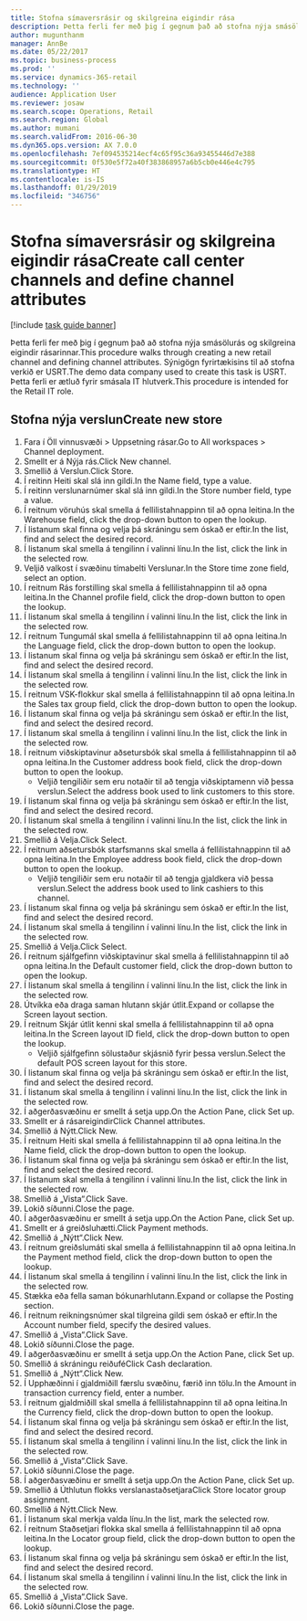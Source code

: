 ```yaml
---
title: Stofna símaversrásir og skilgreina eigindir rása
description: Þetta ferli fer með þig í gegnum það að stofna nýja smásölurás og skilgreina eigindir rásarinnar.
author: mugunthanm
manager: AnnBe
ms.date: 05/22/2017
ms.topic: business-process
ms.prod: ''
ms.service: dynamics-365-retail
ms.technology: ''
audience: Application User
ms.reviewer: josaw
ms.search.scope: Operations, Retail
ms.search.region: Global
ms.author: mumani
ms.search.validFrom: 2016-06-30
ms.dyn365.ops.version: AX 7.0.0
ms.openlocfilehash: 7ef094535214ecf4c65f95c36a93455446d7e388
ms.sourcegitcommit: 0f530e5f72a40f383868957a6b5cb0e446e4c795
ms.translationtype: HT
ms.contentlocale: is-IS
ms.lasthandoff: 01/29/2019
ms.locfileid: "346756"
---
```

# <a name="create-call-center-channels-and-define-channel-attributes"></a><span data-ttu-id="b3018-103">Stofna símaversrásir og skilgreina eigindir rása</span><span class="sxs-lookup"><span data-stu-id="b3018-103">Create call center channels and define channel attributes</span></span>

[!include [task guide banner](../includes/task-guide-banner.md)]

<span data-ttu-id="b3018-104">Þetta ferli fer með þig í gegnum það að stofna nýja smásölurás og skilgreina eigindir rásarinnar.</span><span class="sxs-lookup"><span data-stu-id="b3018-104">This procedure walks through creating a new retail channel and defining channel attributes.</span></span> <span data-ttu-id="b3018-105">Sýnigögn fyrirtækisins til að stofna verkið er USRT.</span><span class="sxs-lookup"><span data-stu-id="b3018-105">The demo data company used to create this task is USRT.</span></span> <span data-ttu-id="b3018-106">Þetta ferli er ætluð fyrir smásala IT hlutverk.</span><span class="sxs-lookup"><span data-stu-id="b3018-106">This procedure is intended for the Retail IT role.</span></span>


## <a name="create-new-store"></a><span data-ttu-id="b3018-107">Stofna nýja verslun</span><span class="sxs-lookup"><span data-stu-id="b3018-107">Create new store</span></span>
1. <span data-ttu-id="b3018-108">Fara í Öll vinnusvæði > Uppsetning rásar.</span><span class="sxs-lookup"><span data-stu-id="b3018-108">Go to All workspaces > Channel deployment.</span></span>
2. <span data-ttu-id="b3018-109">Smellt er á Nýja rás.</span><span class="sxs-lookup"><span data-stu-id="b3018-109">Click New channel.</span></span>
3. <span data-ttu-id="b3018-110">Smellið á Verslun.</span><span class="sxs-lookup"><span data-stu-id="b3018-110">Click Store.</span></span>
4. <span data-ttu-id="b3018-111">Í reitinn Heiti skal slá inn gildi.</span><span class="sxs-lookup"><span data-stu-id="b3018-111">In the Name field, type a value.</span></span>
5. <span data-ttu-id="b3018-112">Í reitinn verslunarnúmer skal slá inn gildi.</span><span class="sxs-lookup"><span data-stu-id="b3018-112">In the Store number field, type a value.</span></span>
6. <span data-ttu-id="b3018-113">Í reitnum vöruhús skal smella á fellilistahnappinn til að opna leitina.</span><span class="sxs-lookup"><span data-stu-id="b3018-113">In the Warehouse field, click the drop-down button to open the lookup.</span></span>
7. <span data-ttu-id="b3018-114">Í listanum skal finna og velja þá skráningu sem óskað er eftir.</span><span class="sxs-lookup"><span data-stu-id="b3018-114">In the list, find and select the desired record.</span></span>
8. <span data-ttu-id="b3018-115">Í listanum skal smella á tengilinn í valinni línu.</span><span class="sxs-lookup"><span data-stu-id="b3018-115">In the list, click the link in the selected row.</span></span>
9. <span data-ttu-id="b3018-116">Veljið valkost í svæðinu tímabelti Verslunar.</span><span class="sxs-lookup"><span data-stu-id="b3018-116">In the Store time zone field, select an option.</span></span>
10. <span data-ttu-id="b3018-117">Í reitnum Rás forstilling skal smella á fellilistahnappinn til að opna leitina.</span><span class="sxs-lookup"><span data-stu-id="b3018-117">In the Channel profile field, click the drop-down button to open the lookup.</span></span>
11. <span data-ttu-id="b3018-118">Í listanum skal smella á tengilinn í valinni línu.</span><span class="sxs-lookup"><span data-stu-id="b3018-118">In the list, click the link in the selected row.</span></span>
12. <span data-ttu-id="b3018-119">Í reitnum Tungumál skal smella á fellilistahnappinn til að opna leitina.</span><span class="sxs-lookup"><span data-stu-id="b3018-119">In the Language field, click the drop-down button to open the lookup.</span></span>
13. <span data-ttu-id="b3018-120">Í listanum skal finna og velja þá skráningu sem óskað er eftir.</span><span class="sxs-lookup"><span data-stu-id="b3018-120">In the list, find and select the desired record.</span></span>
14. <span data-ttu-id="b3018-121">Í listanum skal smella á tengilinn í valinni línu.</span><span class="sxs-lookup"><span data-stu-id="b3018-121">In the list, click the link in the selected row.</span></span>
15. <span data-ttu-id="b3018-122">Í reitnum VSK-flokkur skal smella á fellilistahnappinn til að opna leitina.</span><span class="sxs-lookup"><span data-stu-id="b3018-122">In the Sales tax group field, click the drop-down button to open the lookup.</span></span>
16. <span data-ttu-id="b3018-123">Í listanum skal finna og velja þá skráningu sem óskað er eftir.</span><span class="sxs-lookup"><span data-stu-id="b3018-123">In the list, find and select the desired record.</span></span>
17. <span data-ttu-id="b3018-124">Í listanum skal smella á tengilinn í valinni línu.</span><span class="sxs-lookup"><span data-stu-id="b3018-124">In the list, click the link in the selected row.</span></span>
18. <span data-ttu-id="b3018-125">Í reitnum viðskiptavinur aðsetursbók skal smella á fellilistahnappinn til að opna leitina.</span><span class="sxs-lookup"><span data-stu-id="b3018-125">In the Customer address book field, click the drop-down button to open the lookup.</span></span>
    * <span data-ttu-id="b3018-126">Veljið tengiliðir sem eru notaðir til að tengja viðskiptamenn við þessa verslun.</span><span class="sxs-lookup"><span data-stu-id="b3018-126">Select the address book used to link customers to this store.</span></span>  
19. <span data-ttu-id="b3018-127">Í listanum skal finna og velja þá skráningu sem óskað er eftir.</span><span class="sxs-lookup"><span data-stu-id="b3018-127">In the list, find and select the desired record.</span></span>
20. <span data-ttu-id="b3018-128">Í listanum skal smella á tengilinn í valinni línu.</span><span class="sxs-lookup"><span data-stu-id="b3018-128">In the list, click the link in the selected row.</span></span>
21. <span data-ttu-id="b3018-129">Smellið á Velja.</span><span class="sxs-lookup"><span data-stu-id="b3018-129">Click Select.</span></span>
22. <span data-ttu-id="b3018-130">Í reitnum aðsetursbók starfsmanns skal smella á fellilistahnappinn til að opna leitina.</span><span class="sxs-lookup"><span data-stu-id="b3018-130">In the Employee address book field, click the drop-down button to open the lookup.</span></span>
    * <span data-ttu-id="b3018-131">Veljið tengiliðir sem eru notaðir til að tengja gjaldkera við þessa verslun.</span><span class="sxs-lookup"><span data-stu-id="b3018-131">Select the address book used to link cashiers to this channel.</span></span>  
23. <span data-ttu-id="b3018-132">Í listanum skal finna og velja þá skráningu sem óskað er eftir.</span><span class="sxs-lookup"><span data-stu-id="b3018-132">In the list, find and select the desired record.</span></span>
24. <span data-ttu-id="b3018-133">Í listanum skal smella á tengilinn í valinni línu.</span><span class="sxs-lookup"><span data-stu-id="b3018-133">In the list, click the link in the selected row.</span></span>
25. <span data-ttu-id="b3018-134">Smellið á Velja.</span><span class="sxs-lookup"><span data-stu-id="b3018-134">Click Select.</span></span>
26. <span data-ttu-id="b3018-135">Í reitnum sjálfgefinn viðskiptavinur skal smella á fellilistahnappinn til að opna leitina.</span><span class="sxs-lookup"><span data-stu-id="b3018-135">In the Default customer field, click the drop-down button to open the lookup.</span></span>
27. <span data-ttu-id="b3018-136">Í listanum skal smella á tengilinn í valinni línu.</span><span class="sxs-lookup"><span data-stu-id="b3018-136">In the list, click the link in the selected row.</span></span>
28. <span data-ttu-id="b3018-137">Útvíkka eða draga saman hlutann skjár útlit.</span><span class="sxs-lookup"><span data-stu-id="b3018-137">Expand or collapse the Screen layout section.</span></span>
29. <span data-ttu-id="b3018-138">Í reitnum Skjár útlit kenni skal smella á fellilistahnappinn til að opna leitina.</span><span class="sxs-lookup"><span data-stu-id="b3018-138">In the Screen layout ID field, click the drop-down button to open the lookup.</span></span>
    * <span data-ttu-id="b3018-139">Veljið sjálfgefinn sölustaður skjásnið fyrir þessa verslun.</span><span class="sxs-lookup"><span data-stu-id="b3018-139">Select the default POS screen layout for this store.</span></span>  
30. <span data-ttu-id="b3018-140">Í listanum skal finna og velja þá skráningu sem óskað er eftir.</span><span class="sxs-lookup"><span data-stu-id="b3018-140">In the list, find and select the desired record.</span></span>
31. <span data-ttu-id="b3018-141">Í listanum skal smella á tengilinn í valinni línu.</span><span class="sxs-lookup"><span data-stu-id="b3018-141">In the list, click the link in the selected row.</span></span>
32. <span data-ttu-id="b3018-142">Í aðgerðasvæðinu er smellt á setja upp.</span><span class="sxs-lookup"><span data-stu-id="b3018-142">On the Action Pane, click Set up.</span></span>
33. <span data-ttu-id="b3018-143">Smellt er á rásareigindir</span><span class="sxs-lookup"><span data-stu-id="b3018-143">Click Channel attributes.</span></span>
34. <span data-ttu-id="b3018-144">Smellið á Nýtt.</span><span class="sxs-lookup"><span data-stu-id="b3018-144">Click New.</span></span>
35. <span data-ttu-id="b3018-145">Í reitnum Heiti skal smella á fellilistahnappinn til að opna leitina.</span><span class="sxs-lookup"><span data-stu-id="b3018-145">In the Name field, click the drop-down button to open the lookup.</span></span>
36. <span data-ttu-id="b3018-146">Í listanum skal finna og velja þá skráningu sem óskað er eftir.</span><span class="sxs-lookup"><span data-stu-id="b3018-146">In the list, find and select the desired record.</span></span>
37. <span data-ttu-id="b3018-147">Í listanum skal smella á tengilinn í valinni línu.</span><span class="sxs-lookup"><span data-stu-id="b3018-147">In the list, click the link in the selected row.</span></span>
38. <span data-ttu-id="b3018-148">Smellið á „Vista“.</span><span class="sxs-lookup"><span data-stu-id="b3018-148">Click Save.</span></span>
39. <span data-ttu-id="b3018-149">Lokið síðunni.</span><span class="sxs-lookup"><span data-stu-id="b3018-149">Close the page.</span></span>
40. <span data-ttu-id="b3018-150">Í aðgerðasvæðinu er smellt á setja upp.</span><span class="sxs-lookup"><span data-stu-id="b3018-150">On the Action Pane, click Set up.</span></span>
41. <span data-ttu-id="b3018-151">Smellt er á greiðsluhætti.</span><span class="sxs-lookup"><span data-stu-id="b3018-151">Click Payment methods.</span></span>
42. <span data-ttu-id="b3018-152">Smellið á „Nýtt“.</span><span class="sxs-lookup"><span data-stu-id="b3018-152">Click New.</span></span>
43. <span data-ttu-id="b3018-153">Í reitnum greiðslumáti skal smella á fellilistahnappinn til að opna leitina.</span><span class="sxs-lookup"><span data-stu-id="b3018-153">In the Payment method field, click the drop-down button to open the lookup.</span></span>
44. <span data-ttu-id="b3018-154">Í listanum skal smella á tengilinn í valinni línu.</span><span class="sxs-lookup"><span data-stu-id="b3018-154">In the list, click the link in the selected row.</span></span>
45. <span data-ttu-id="b3018-155">Stækka eða fella saman bókunarhlutann.</span><span class="sxs-lookup"><span data-stu-id="b3018-155">Expand or collapse the Posting section.</span></span>
46. <span data-ttu-id="b3018-156">Í reitnum reikningsnúmer skal tilgreina gildi sem óskað er eftir.</span><span class="sxs-lookup"><span data-stu-id="b3018-156">In the Account number field, specify the desired values.</span></span>
47. <span data-ttu-id="b3018-157">Smellið á „Vista“.</span><span class="sxs-lookup"><span data-stu-id="b3018-157">Click Save.</span></span>
48. <span data-ttu-id="b3018-158">Lokið síðunni.</span><span class="sxs-lookup"><span data-stu-id="b3018-158">Close the page.</span></span>
49. <span data-ttu-id="b3018-159">Í aðgerðasvæðinu er smellt á setja upp.</span><span class="sxs-lookup"><span data-stu-id="b3018-159">On the Action Pane, click Set up.</span></span>
50. <span data-ttu-id="b3018-160">Smellið á skráningu reiðufé</span><span class="sxs-lookup"><span data-stu-id="b3018-160">Click Cash declaration.</span></span>
51. <span data-ttu-id="b3018-161">Smellið á „Nýtt“.</span><span class="sxs-lookup"><span data-stu-id="b3018-161">Click New.</span></span>
52. <span data-ttu-id="b3018-162">Í Upphæðinni í gjaldmiðill færslu svæðinu, færið inn tölu.</span><span class="sxs-lookup"><span data-stu-id="b3018-162">In the Amount in transaction currency field, enter a number.</span></span>
53. <span data-ttu-id="b3018-163">Í reitnum gjaldmiðill skal smella á fellilistahnappinn til að opna leitina.</span><span class="sxs-lookup"><span data-stu-id="b3018-163">In the Currency field, click the drop-down button to open the lookup.</span></span>
54. <span data-ttu-id="b3018-164">Í listanum skal finna og velja þá skráningu sem óskað er eftir.</span><span class="sxs-lookup"><span data-stu-id="b3018-164">In the list, find and select the desired record.</span></span>
55. <span data-ttu-id="b3018-165">Í listanum skal smella á tengilinn í valinni línu.</span><span class="sxs-lookup"><span data-stu-id="b3018-165">In the list, click the link in the selected row.</span></span>
56. <span data-ttu-id="b3018-166">Smellið á „Vista“.</span><span class="sxs-lookup"><span data-stu-id="b3018-166">Click Save.</span></span>
57. <span data-ttu-id="b3018-167">Lokið síðunni.</span><span class="sxs-lookup"><span data-stu-id="b3018-167">Close the page.</span></span>
58. <span data-ttu-id="b3018-168">Í aðgerðasvæðinu er smellt á setja upp.</span><span class="sxs-lookup"><span data-stu-id="b3018-168">On the Action Pane, click Set up.</span></span>
59. <span data-ttu-id="b3018-169">Smellið á Úthlutun flokks verslanastaðsetjara</span><span class="sxs-lookup"><span data-stu-id="b3018-169">Click Store locator group assignment.</span></span>
60. <span data-ttu-id="b3018-170">Smellið á Nýtt.</span><span class="sxs-lookup"><span data-stu-id="b3018-170">Click New.</span></span>
61. <span data-ttu-id="b3018-171">Í listanum skal merkja valda línu.</span><span class="sxs-lookup"><span data-stu-id="b3018-171">In the list, mark the selected row.</span></span>
62. <span data-ttu-id="b3018-172">Í reitnum Staðsetjari flokka skal smella á fellilistahnappinn til að opna leitina.</span><span class="sxs-lookup"><span data-stu-id="b3018-172">In the Locator group field, click the drop-down button to open the lookup.</span></span>
63. <span data-ttu-id="b3018-173">Í listanum skal finna og velja þá skráningu sem óskað er eftir.</span><span class="sxs-lookup"><span data-stu-id="b3018-173">In the list, find and select the desired record.</span></span>
64. <span data-ttu-id="b3018-174">Í listanum skal smella á tengilinn í valinni línu.</span><span class="sxs-lookup"><span data-stu-id="b3018-174">In the list, click the link in the selected row.</span></span>
65. <span data-ttu-id="b3018-175">Smellið á „Vista“.</span><span class="sxs-lookup"><span data-stu-id="b3018-175">Click Save.</span></span>
66. <span data-ttu-id="b3018-176">Lokið síðunni.</span><span class="sxs-lookup"><span data-stu-id="b3018-176">Close the page.</span></span>


